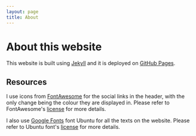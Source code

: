 ```yaml
---
layout: page
title: About
---
```


# About this website
This website is built using [Jekyll](https://jekyllrb.com/) and it is deployed on [GitHub Pages](https://pages.github.com/).

## Resources
I use icons from [FontAwesome](https://fontawesome.com/) for the social links in the header, with the only change being the colour they are displayed in. Please refer to FontAwesome's [license](https://fontawesome.com/license) for more details.

I also use [Google Fonts](https://fonts.google.com/) font Ubuntu for all the texts on the website. Please refer to Ubuntu font's [license](https://github.com/janagrill/janagrill.github.io/blob/master/fonts/UFL.txt) for more details.